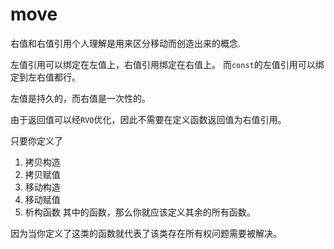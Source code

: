 # move

右值和右值引用个人理解是用来区分移动而创造出来的概念.

左值引用可以绑定在左值上，右值引用绑定在右值上。
而`const`的左值引用可以绑定到左右值都行。

左值是持久的，而右值是一次性的。


由于返回值可以经`RVO`优化，因此不需要在定义函数返回值为右值引用。

只要你定义了
1. 拷贝构造
2. 拷贝赋值
3. 移动构造
4. 移动赋值
5. 析构函数
其中的函数，那么你就应该定义其余的所有函数。

因为当你定义了这类的函数就代表了该类存在所有权问题需要被解决。

